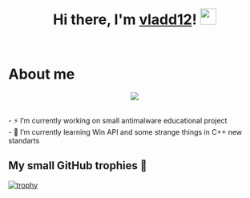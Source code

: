 <!--- ### Hi there 👋 --->

<h1 align="center">
  Hi there, I'm <a href="https://vk.com/vladd12">vladd12</a>!
  <img src="https://github.com/blackcater/blackcater/raw/main/images/Hi.gif" height="32"/>
</h1></br>

# About me
<!--- Typing text from https://github.com/denvercoder1/readme-typing-svg --->
<p align="center">
  <img src="https://readme-typing-svg.herokuapp.com?color=%230CF700&size=15&center=true&vCenter=true&lines=I'm+computer+science+student+from+Russia+%E2%9C%8C%F0%9F%8F%BB;Sometimes+it+happens+%F0%9F%95%B6%EF%B8%8F;But+I+don't+give+up+%F0%9F%92%AA%F0%9F%8F%BB">
</p></br>
- ⚡ I’m currently working on small antimalware educational project </br>
- 🤔 I’m currently learning Win API and some strange things in C++ new standarts </br>

<!--- GitHub Trophy Widget from https://github.com/ryo-ma/github-profile-trophy --->
## My small GitHub trophies 💾
[![trophy](https://github-profile-trophy.vercel.app/?username=vladd12&theme=onedark)](https://github.com/ryo-ma/github-profile-trophy)



<!-- Some Emoji:
✨ 🔭 🌱 👯 🤔 💬 📫 😄 ⚡ 
-->

